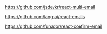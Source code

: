 https://github.com/jsdevkr/react-multi-email

https://github.com/lang-ai/react-emails

https://github.com/funador/react-confirm-email

